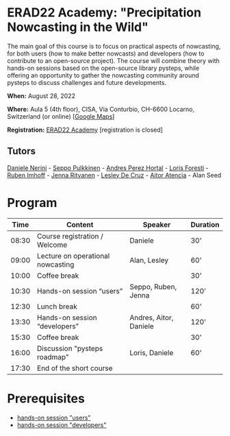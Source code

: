 # ERAD22 Academy: "Precipitation Nowcasting in the Wild"

The main goal of this course is to focus on practical aspects of nowcasting, for both users (how to make better nowcasts) and developers (how to contribute to an open-source project). 
The course will combine theory with hands-on sessions based on the open-source library pysteps, while offering an opportunity to gather the nowcasting community around pysteps to discuss challenges and future developments.

**When:** August 28, 2022

**Where:** Aula 5 (4th floor), CISA, Via Conturbio, CH-6600 Locarno, Switzerland (or online) [[Google Maps](https://goo.gl/maps/jegATFTYojYyMdBF6)]

**Registration:** [ERAD22 Academy](https://www.erad2022.ch/erad2022-academy) [registration is closed]

## Tutors

[Daniele Nerini](https://github.com/dnerini) - [Seppo Pulkkinen](https://github.com/pulkkins) - [Andres Perez Hortal](https://github.com/aperezhortal) - 
[Loris Foresti](https://github.com/loforest) - [Ruben Imhoff](https://github.com/RubenImhoff) - [Jenna Ritvanen](https://github.com/ritvje) -
[Lesley De Cruz](https://github.com/ladc) - [Aitor Atencia](https://github.com/aitaten) - Alan Seed

# Program

| Time  | Content                           | Speaker                | Duration |
|-------|-----------------------------------|------------------------|----------|
| 08:30 | Course registration / Welcome     | Daniele                | 30'      |
| 09:00 | Lecture on operational nowcasting | Alan, Lesley           | 60'      |
| 10:00 | Coffee break                      |                        | 30'      |
| 10:30 | Hands-on session “users”          | Seppo, Ruben, Jenna    | 120'     |
| 12:30 | Lunch break                       |                        | 60'      |
| 13:30 | Hands-on session “developers”     | Andres, Aitor, Daniele | 120'     |
| 15:30 | Coffee break                      |                        | 30'      |
| 16:00 | Discussion "pysteps roadmap"      | Loris, Daniele         | 60'      |
| 17:30 | End of the short course           |                        |          |

# Prerequisites

- [hands-on session "users"](hands-on-session-users/prerequisites.md)
- [hands-on session "developers"](hands-on-session-developers/prerequisites.md)
